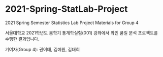 # 2021-Spring-StatLab-Project
2021 Spring Semester Statistics Lab Project Materials for Group 4

서울대학교 2021학년도 봄학기 통계학실험(001) 강좌에서 와인 품질 분석 프로젝트를 수행한 결과입니다.

기여자(Group 4): 권이태, 김예원, 김태희
